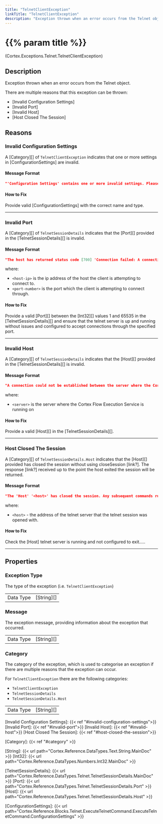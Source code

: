 ```yaml
---
title: "TelnetClientException"
linkTitle: "TelnetClientException"
description: "Exception thrown when an error occurs from the Telnet object."
---
```


# {{% param title %}}

<p class="namespace">(Cortex.Exceptions.Telnet.TelnetClientException)</p>

## Description

Exception thrown when an error occurs from the Telnet object.

There are multiple reasons that this exception can be thrown:

- [Invalid Configuration Settings]
- [Invalid Port]
- [Invalid Host]
- [Host Closed The Session]

## Reasons

### Invalid Configuration Settings

A [Category][] of `TelnetClientException` indicates that one or more settings in [ConfigurationSettings] are invalid.

#### Message Format

```json
"'Configuration Settings' contains one or more invalid settings. Please click the HelpLink for more information on how to fix this."
```

#### How to Fix

Provide valid [ConfigurationSettings] with the correct name and type.

***

### Invalid Port

A [Category][] of `TelnetSessionDetails` indicates that the [Port][] provided in the [TelnetSessionDetails][] is invalid.

#### Message Format

```json
"The host has returned status code [700] 'Connection failed: A connection attempt failed because the connected party did not properly respond after a period of time, or established connection failed because connected host has failed to respond. '<host-ip>':'<port-number>'."
```

where:

- `<host-ip>` is the ip address of the host the client is attempting to connect to.
- `<port-number>` is the port which the client is attempting to connect through.

#### How to Fix

Provide a valid [Port][] between the [Int32][] values 1 and 65535 in the [TelnetSessionDetails][] and ensure that the telnet server is up and running without issues and configured to accept connections through the specified port.

***

### Invalid Host

A [Category][] of `TelnetSessionDetails` indicates that the [Host][] provided in the [TelnetSessionDetails][] is invalid.

#### Message Format

```json
"A connection could not be established between the server where the Cortex Flow Execution Service is running ('<server>') and the host.\r\nPlease click the HelpLink for more information on how to fix this."
```

where:

- `<server>` is the server where the Cortex Flow Execution Service is running on

#### How to Fix

Provide a valid [Host][] in the [TelnetSessionDetails][].

***

### Host Closed The Session

A [Category][] of `TelnetSessionDetails.Host` indicates that the [Host][] provided has closed the session without using closeSession [link?]. The response [link?] received up to the point the host exited the session will be returned.

#### Message Format

```json
"The 'Host' '<host>' has closed the session. Any subsequent commands run on the session will result in a new one being created.\r\nPlease click the HelpLink for more information on how to fix this."
```

where:

- `<host>` - the address of the telnet server that the telnet session was opened with.

#### How to Fix

Check the [Host] telnet server is running and not configured to exit.....

***

## Properties

### Exception Type

The type of the exception (i.e. `TelnetClientException`)

| | |
|-----------|------------|
| Data Type | [String][] |

### Message

The exception message, providing information about the exception that occurred.

| | |
|-----------|------------|
| Data Type | [String][] |

### Category

The category of the exception, which is used to categorise an exception if there are multiple reasons that the exception can occur.

For `TelnetClientException` there are the following categories:

- `TelnetClientException`
- `TelnetSessionDetails`
- `TelnetSessionDetails.Host`

| | |
|-----------|------------|
| Data Type | [String][] |






[Invalid Configuration Settings]: {{< ref "#invalid-configuration-settings">}}
[Invalid Port]: {{< ref "#invalid-port">}}
[Invalid Host]: {{< ref "#invalid-host">}}
[Host Closed The Session]: {{< ref "#host-closed-the-session">}}






[Category]: {{< ref "#category" >}}


[String]: {{< url path="Cortex.Reference.DataTypes.Text.String.MainDoc" >}}
[Int32]: {{< url path="Cortex.Reference.DataTypes.Numbers.Int32.MainDoc" >}}


[TelnetSessionDetails]: {{< url path="Cortex.Reference.DataTypes.Telnet.TelnetSessionDetails.MainDoc" >}}
[Port]: {{< url path="Cortex.Reference.DataTypes.Telnet.TelnetSessionDetails.Port" >}}
[Host]: {{< url path="Cortex.Reference.DataTypes.Telnet.TelnetSessionDetails.Host" >}}

[ConfigurationSettings]: {{< url path="Cortex.Reference.Blocks.Telnet.ExecuteTelnetCommand.ExecuteTelnetCommand.ConfigurationSettings" >}}
